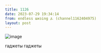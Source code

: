 ```yaml
---
title: 1126
date: 2023-07-29 19:34:14
from: endless шизing ⍼ (channel1162404975)
layout: post
---
```


![image](photos/photo_153@29-07-2023_19-34-14.jpg)

гаджеты гаджеты

